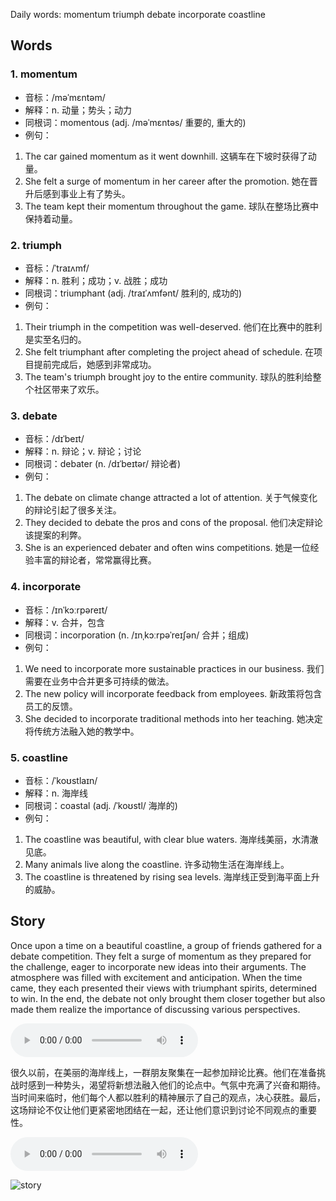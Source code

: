 Daily words: momentum triumph debate incorporate coastline

## Words
### 1. momentum
- 音标：/məˈmɛntəm/ <span style="cursor: pointer;" onclick="document.getElementById('audio-player-1').play()"><i class="fas fa-volume-up"></i></span>
<audio id="audio-player-1" src="audios/words/momentum.mp3" style="display:none;"></audio>
- 解释：n. 动量；势头；动力
- 同根词：momentous (adj. /məˈmɛntəs/ 重要的, 重大的)
- 例句：
1. The car gained momentum as it went downhill.
这辆车在下坡时获得了动量。
2. She felt a surge of momentum in her career after the promotion.
她在晋升后感到事业上有了势头。
3. The team kept their momentum throughout the game.
球队在整场比赛中保持着动量。

### 2. triumph
- 音标：/ˈtraɪʌmf/ <span style="cursor: pointer;" onclick="document.getElementById('audio-player-2').play()"><i class="fas fa-volume-up"></i></span>
<audio id="audio-player-2" src="audios/words/triumph.mp3" style="display:none;"></audio>
- 解释：n. 胜利；成功；v. 战胜；成功
- 同根词：triumphant (adj. /traɪˈʌmfənt/ 胜利的, 成功的)
- 例句：
1. Their triumph in the competition was well-deserved.
他们在比赛中的胜利是实至名归的。
2. She felt triumphant after completing the project ahead of schedule.
在项目提前完成后，她感到非常成功。
3. The team's triumph brought joy to the entire community.
球队的胜利给整个社区带来了欢乐。

### 3. debate
- 音标：/dɪˈbeɪt/ <span style="cursor: pointer;" onclick="document.getElementById('audio-player-3').play()"><i class="fas fa-volume-up"></i></span>
<audio id="audio-player-3" src="audios/words/debate.mp3" style="display:none;"></audio>
- 解释：n. 辩论；v. 辩论；讨论
- 同根词：debater (n. /dɪˈbeɪtər/ 辩论者)
- 例句：
1. The debate on climate change attracted a lot of attention.
关于气候变化的辩论引起了很多关注。
2. They decided to debate the pros and cons of the proposal.
他们决定辩论该提案的利弊。
3. She is an experienced debater and often wins competitions.
她是一位经验丰富的辩论者，常常赢得比赛。

### 4. incorporate
- 音标：/ɪnˈkɔːrpəreɪt/ <span style="cursor: pointer;" onclick="document.getElementById('audio-player-4').play()"><i class="fas fa-volume-up"></i></span>
<audio id="audio-player-4" src="audios/words/incorporate.mp3" style="display:none;"></audio>
- 解释：v. 合并，包含
- 同根词：incorporation (n. /ɪnˌkɔːrpəˈreɪʃən/ 合并；组成)
- 例句：
1. We need to incorporate more sustainable practices in our business.
我们需要在业务中合并更多可持续的做法。
2. The new policy will incorporate feedback from employees.
新政策将包含员工的反馈。
3. She decided to incorporate traditional methods into her teaching.
她决定将传统方法融入她的教学中。

### 5. coastline
- 音标：/ˈkoʊstlaɪn/ <span style="cursor: pointer;" onclick="document.getElementById('audio-player-5').play()"><i class="fas fa-volume-up"></i></span>
<audio id="audio-player-5" src="audios/words/coastline.mp3" style="display:none;"></audio>
- 解释：n. 海岸线
- 同根词：coastal (adj. /ˈkoʊstl/ 海岸的)
- 例句：
1. The coastline was beautiful, with clear blue waters.
海岸线美丽，水清澈见底。
2. Many animals live along the coastline.
许多动物生活在海岸线上。
3. The coastline is threatened by rising sea levels.
海岸线正受到海平面上升的威胁。

## Story
Once upon a time on a beautiful coastline, a group of friends gathered for a debate competition. They felt a surge of momentum as they prepared for the challenge, eager to incorporate new ideas into their arguments. The atmosphere was filled with excitement and anticipation. When the time came, they each presented their views with triumphant spirits, determined to win. In the end, the debate not only brought them closer together but also made them realize the importance of discussing various perspectives.

<audio controls>
  <source src="https://files.dwong.top/story/2024-11-06-english.mp3" type="audio/mpeg">
  你的浏览器不支持音频元素。
</audio>
  

很久以前，在美丽的海岸线上，一群朋友聚集在一起参加辩论比赛。他们在准备挑战时感到一种势头，渴望将新想法融入他们的论点中。气氛中充满了兴奋和期待。当时间来临时，他们每个人都以胜利的精神展示了自己的观点，决心获胜。最后，这场辩论不仅让他们更紧密地团结在一起，还让他们意识到讨论不同观点的重要性。

<audio controls>
  <source src="https://files.dwong.top/story/2024-11-06-chinese.mp3" type="audio/mpeg">
  你的浏览器不支持音频元素。
</audio>
  

![story](https://files.dwong.top/images/2024-11-06.png)

